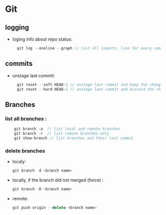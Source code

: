 # Git

## logging


* loging info about repo status:

  ```javascript
    git log --oneline --graph // list all coments, line for every commit
  ```

## commits
* unstage last commit:

  ```javascript
    git reset --soft HEAD~1 // unstage last commit and keep the changes
    git reset --hard HEAD~1 // unstage last commit and discard the changes ** careful
  ```

## Branches 

### list all branches :

  ```javascript
      git branch -a  // list local and remote branches
      git branch -r  // list remote branches only
      git show-branch // list branches and their last commit
  ```

### delete branches

- localy:

  ```javascript
  git branch -d <branch name> 
  ```
- locally, if the branch did not merged (force) :
  
  ```javascript
  git branch -D <branch name>
  ```
- remote: 
  
  ```javascript 
  git push origin --delete <branch name>
  ```
